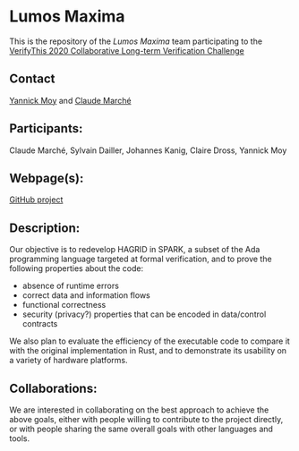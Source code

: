 # Lumos Maxima
This is the repository of the *Lumos Maxima* team participating to the [VerifyThis 2020 Collaborative Long-term Verification Challenge](https://verifythis.github.io/)

## Contact
[Yannick Moy](mailto:"<lastname>@adacore.com") and [Claude Marché](mailto:"<firstname>.<lastname>@inria.fr")

## Participants:
Claude Marché, Sylvain Dailler, Johannes Kanig, Claire Dross, Yannick Moy

## Webpage(s):
[GitHub project](https://github.com/AdaCore/Lumos_Maxima)

## Description:

Our objective is to redevelop HAGRID in SPARK, a subset of the Ada
programming language targeted at formal verification, and to prove the
following properties about the code:

 - absence of runtime errors
 - correct data and information flows
 - functional correctness
 - security (privacy?) properties that can be encoded in data/control contracts

We also plan to evaluate the efficiency of the executable code to
compare it with the original implementation in Rust, and to
demonstrate its usability on a variety of hardware platforms.

## Collaborations:

We are interested in collaborating on the best approach to achieve the
above goals, either with people willing to contribute to the
project directly, or with people sharing the same overall goals
with other languages and tools.
